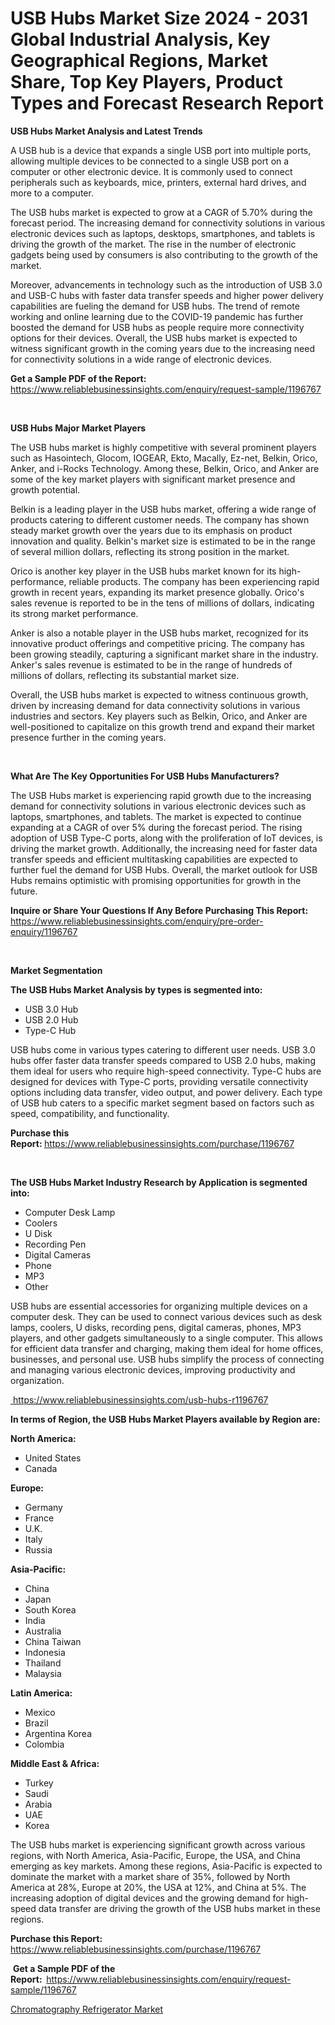 <p><h1>USB Hubs Market Size 2024 - 2031 Global Industrial Analysis, Key Geographical Regions, Market Share, Top Key Players, Product Types and Forecast Research Report</h1></p><p><strong>USB Hubs Market Analysis and Latest Trends</strong></p>
<p><p>A USB hub is a device that expands a single USB port into multiple ports, allowing multiple devices to be connected to a single USB port on a computer or other electronic device. It is commonly used to connect peripherals such as keyboards, mice, printers, external hard drives, and more to a computer.</p><p>The USB hubs market is expected to grow at a CAGR of 5.70% during the forecast period. The increasing demand for connectivity solutions in various electronic devices such as laptops, desktops, smartphones, and tablets is driving the growth of the market. The rise in the number of electronic gadgets being used by consumers is also contributing to the growth of the market.</p><p>Moreover, advancements in technology such as the introduction of USB 3.0 and USB-C hubs with faster data transfer speeds and higher power delivery capabilities are fueling the demand for USB hubs. The trend of remote working and online learning due to the COVID-19 pandemic has further boosted the demand for USB hubs as people require more connectivity options for their devices. Overall, the USB hubs market is expected to witness significant growth in the coming years due to the increasing need for connectivity solutions in a wide range of electronic devices.</p></p>
<p><strong>Get a Sample PDF of the Report:&nbsp;</strong> <a href="https://www.reliablebusinessinsights.com/enquiry/request-sample/1196767">https://www.reliablebusinessinsights.com/enquiry/request-sample/1196767</a></p>
<p>&nbsp;</p>
<p><strong>USB Hubs Major Market Players</strong></p>
<p><p>The USB hubs market is highly competitive with several prominent players such as Hasointech, Glocom, IOGEAR, Ekto, Macally, Ez-net, Belkin, Orico, Anker, and i-Rocks Technology. Among these, Belkin, Orico, and Anker are some of the key market players with significant market presence and growth potential.</p><p>Belkin is a leading player in the USB hubs market, offering a wide range of products catering to different customer needs. The company has shown steady market growth over the years due to its emphasis on product innovation and quality. Belkin's market size is estimated to be in the range of several million dollars, reflecting its strong position in the market.</p><p>Orico is another key player in the USB hubs market known for its high-performance, reliable products. The company has been experiencing rapid growth in recent years, expanding its market presence globally. Orico's sales revenue is reported to be in the tens of millions of dollars, indicating its strong market performance.</p><p>Anker is also a notable player in the USB hubs market, recognized for its innovative product offerings and competitive pricing. The company has been growing steadily, capturing a significant market share in the industry. Anker's sales revenue is estimated to be in the range of hundreds of millions of dollars, reflecting its substantial market size.</p><p>Overall, the USB hubs market is expected to witness continuous growth, driven by increasing demand for data connectivity solutions in various industries and sectors. Key players such as Belkin, Orico, and Anker are well-positioned to capitalize on this growth trend and expand their market presence further in the coming years.</p></p>
<p>&nbsp;</p>
<p><strong>What Are The Key Opportunities For USB Hubs Manufacturers?</strong></p>
<p><p>The USB Hubs market is experiencing rapid growth due to the increasing demand for connectivity solutions in various electronic devices such as laptops, smartphones, and tablets. The market is expected to continue expanding at a CAGR of over 5% during the forecast period. The rising adoption of USB Type-C ports, along with the proliferation of IoT devices, is driving the market growth. Additionally, the increasing need for faster data transfer speeds and efficient multitasking capabilities are expected to further fuel the demand for USB Hubs. Overall, the market outlook for USB Hubs remains optimistic with promising opportunities for growth in the future.</p></p>
<p><strong>Inquire or Share Your Questions If Any Before Purchasing This Report:</strong> <a href="https://www.reliablebusinessinsights.com/enquiry/pre-order-enquiry/1196767">https://www.reliablebusinessinsights.com/enquiry/pre-order-enquiry/1196767</a></p>
<p>&nbsp;</p>
<p><strong>Market Segmentation</strong></p>
<p><strong>The USB Hubs Market Analysis by types is segmented into:</strong></p>
<p><ul><li>USB 3.0 Hub</li><li>USB 2.0 Hub</li><li>Type-C Hub</li></ul></p>
<p><p>USB hubs come in various types catering to different user needs. USB 3.0 hubs offer faster data transfer speeds compared to USB 2.0 hubs, making them ideal for users who require high-speed connectivity. Type-C hubs are designed for devices with Type-C ports, providing versatile connectivity options including data transfer, video output, and power delivery. Each type of USB hub caters to a specific market segment based on factors such as speed, compatibility, and functionality.</p></p>
<p><strong>Purchase this Report:&nbsp;</strong><a href="https://www.reliablebusinessinsights.com/purchase/1196767">https://www.reliablebusinessinsights.com/purchase/1196767</a></p>
<p>&nbsp;</p>
<p><strong>The USB Hubs Market Industry Research by Application is segmented into:</strong></p>
<p><ul><li>Computer Desk Lamp</li><li>Coolers</li><li>U Disk</li><li>Recording Pen</li><li>Digital Cameras</li><li>Phone</li><li>MP3</li><li>Other</li></ul></p>
<p><p>USB hubs are essential accessories for organizing multiple devices on a computer desk. They can be used to connect various devices such as desk lamps, coolers, U disks, recording pens, digital cameras, phones, MP3 players, and other gadgets simultaneously to a single computer. This allows for efficient data transfer and charging, making them ideal for home offices, businesses, and personal use. USB hubs simplify the process of connecting and managing various electronic devices, improving productivity and organization.</p></p>
<p><a href="https://www.reliablebusinessinsights.com/usb-hubs-r1196767">&nbsp;https://www.reliablebusinessinsights.com/usb-hubs-r1196767</a></p>
<p><strong>In terms of Region, the USB Hubs Market Players available by Region are:</strong></p>
<p>
    <p> <strong> North America: </strong>
        <ul>
            <li>United States</li>
            <li>Canada</li>
        </ul>
        </p> 
    <p> <strong> Europe: </strong>
        <ul>
            <li>Germany</li>
            <li>France</li>
            <li>U.K.</li>
            <li>Italy</li>
            <li>Russia</li>
        </ul>
        </p> 
    <p> <strong> Asia-Pacific: </strong>
        <ul>
            <li>China</li>
            <li>Japan</li>
            <li>South Korea</li>
            <li>India</li>
            <li>Australia</li>
            <li>China Taiwan</li>
            <li>Indonesia</li>
            <li>Thailand</li>
            <li>Malaysia</li>
        </ul>
        </p> 
    <p> <strong> Latin America: </strong>
        <ul>
            <li>Mexico</li>
            <li>Brazil</li>
            <li>Argentina Korea</li>
            <li>Colombia</li>
        </ul>
        </p> 
    <p> <strong> Middle East & Africa: </strong>
        <ul>
            <li>Turkey</li>
            <li>Saudi</li>
            <li>Arabia</li>
            <li>UAE</li>
            <li>Korea</li>
        </ul>
    </p>
    </p>
<p><p>The USB hubs market is experiencing significant growth across various regions, with North America, Asia-Pacific, Europe, the USA, and China emerging as key markets. Among these regions, Asia-Pacific is expected to dominate the market with a market share of 35%, followed by North America at 28%, Europe at 20%, the USA at 12%, and China at 5%. The increasing adoption of digital devices and the growing demand for high-speed data transfer are driving the growth of the USB hubs market in these regions.</p></p>
<p><strong>Purchase this Report: </strong><a href="https://www.reliablebusinessinsights.com/purchase/1196767">https://www.reliablebusinessinsights.com/purchase/1196767</a></p>
<p>&nbsp;<strong>Get a Sample PDF of the Report:&nbsp;&nbsp;</strong><a href="https://www.reliablebusinessinsights.com/enquiry/request-sample/1196767">https://www.reliablebusinessinsights.com/enquiry/request-sample/1196767</a></p>
<p><strong></strong></p>
<p><p><a href="https://issuu.com/reportprime-2/docs/chromatography-refrigerator-market-size-2030.pptx">Chromatography Refrigerator Market</a></p></p>